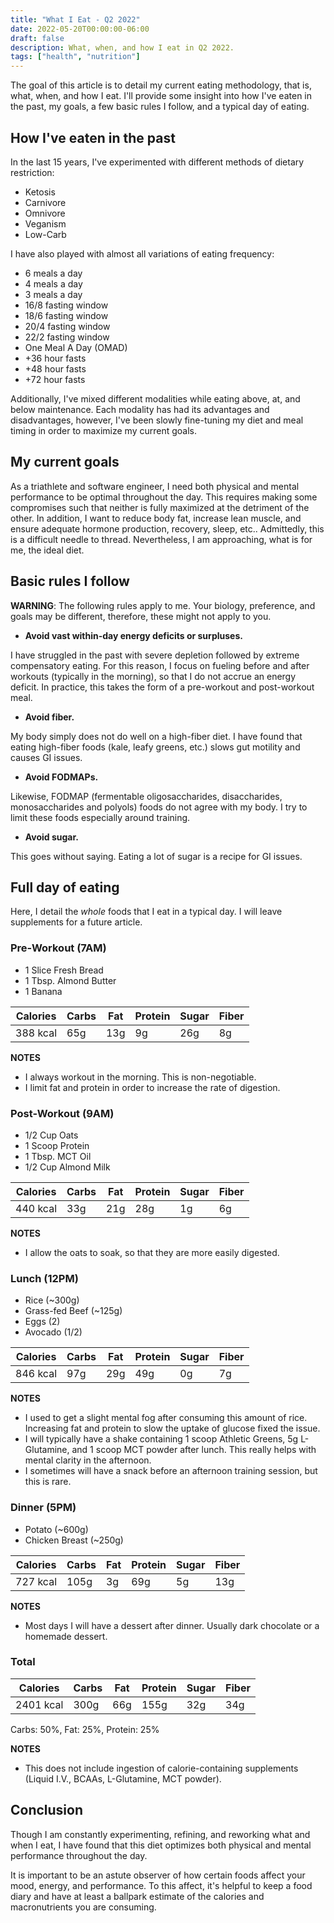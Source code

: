 ```yaml
---
title: "What I Eat - Q2 2022"
date: 2022-05-20T00:00:00-06:00
draft: false
description: What, when, and how I eat in Q2 2022.
tags: ["health", "nutrition"]
---
```


The goal of this article is to detail my current eating methodology, that is, what, when, and how I eat. I'll provide some insight into how I've eaten in the past, my goals, a few basic rules I follow, and a typical day of eating.

## How I've eaten in the past

In the last 15 years, I've experimented with different methods of dietary restriction:
* Ketosis
* Carnivore
* Omnivore
* Veganism
* Low-Carb

I have also played with almost all variations of eating frequency:
* 6 meals a day
* 4 meals a day
* 3 meals a day
* 16/8 fasting window
* 18/6 fasting window
* 20/4 fasting window
* 22/2 fasting window
* One Meal A Day (OMAD)
* +36 hour fasts
* +48 hour fasts
* +72 hour fasts

Additionally, I've mixed different modalities while eating above, at, and below maintenance. Each modality has had its advantages and disadvantages, however, I've been slowly fine-tuning my diet and meal timing in order to maximize my current goals.

## My current goals

As a triathlete and software engineer, I need both physical and mental performance to be optimal throughout the day. This requires making some compromises such that neither is fully maximized at the detriment of the other. In addition, I want to reduce body fat, increase lean muscle, and ensure adequate hormone production, recovery, sleep, etc.. Admittedly, this is a difficult needle to thread. Nevertheless, I am approaching, what is for me, the ideal diet.

## Basic rules I follow

**WARNING**: The following rules apply to me. Your biology, preference, and goals may be different, therefore, these might not apply to you.

* **Avoid vast within-day energy deficits or surpluses.**

I have struggled in the past with severe depletion followed by extreme compensatory eating. For this reason, I focus on fueling before and after workouts (typically in the morning), so that I do not accrue an energy deficit. In practice, this takes the form of a pre-workout and post-workout meal.

* **Avoid fiber.**

My body simply does not do well on a high-fiber diet. I have found that eating high-fiber foods (kale, leafy greens, etc.) slows gut motility and causes GI issues.

* **Avoid FODMAPs.**

Likewise, FODMAP (fermentable oligosaccharides, disaccharides, monosaccharides and polyols) foods do not agree with my body. I try to limit these foods especially around training.

* **Avoid sugar.**

This goes without saying. Eating a lot of sugar is a recipe for GI issues.

## Full day of eating

Here, I detail the *whole* foods that I eat in a typical day. I will leave supplements for a future article.

### Pre-Workout (7AM)

* 1 Slice Fresh Bread
* 1 Tbsp. Almond Butter
* 1 Banana

| Calories | Carbs | Fat | Protein | Sugar | Fiber |
| -------- | ----- | --- | ------- | ----- | ----- |
| 388 kcal | 65g   | 13g | 9g      | 26g   | 8g    |

**NOTES**
* I always workout in the morning. This is non-negotiable.
* I limit fat and protein in order to increase the rate of digestion.

### Post-Workout (9AM)

* 1/2 Cup Oats
* 1 Scoop Protein
* 1 Tbsp. MCT Oil
* 1/2 Cup Almond Milk

| Calories | Carbs | Fat | Protein | Sugar | Fiber |
| -------- | ----- | --- | ------- | ----- | ----- |
| 440 kcal | 33g   | 21g | 28g     | 1g    | 6g    |

**NOTES**
* I allow the oats to soak, so that they are more easily digested.

### Lunch (12PM)

* Rice (~300g)
* Grass-fed Beef (~125g)
* Eggs (2)
* Avocado (1/2)

| Calories | Carbs | Fat | Protein | Sugar | Fiber |
| -------- | ----- | --- | ------- | ----- | ----- |
| 846 kcal | 97g   | 29g | 49g     | 0g    | 7g    |

**NOTES**
* I used to get a slight mental fog after consuming this amount of rice. Increasing fat and protein to slow the uptake of glucose fixed the issue.
* I will typically have a shake containing 1 scoop Athletic Greens, 5g L-Glutamine, and 1 scoop MCT powder after lunch. This really helps with mental clarity in the afternoon.
* I sometimes will have a snack before an afternoon training session, but this is rare.

### Dinner (5PM)

* Potato (~600g)
* Chicken Breast (~250g)

| Calories | Carbs | Fat | Protein | Sugar | Fiber |
| -------- | ----- | --- | ------- | ----- | ----- |
| 727 kcal | 105g  | 3g  | 	69g    | 5g    | 13g   |

**NOTES**
* Most days I will have a dessert after dinner. Usually dark chocolate or a homemade dessert.

### Total

| Calories  | Carbs | Fat | Protein | Sugar | Fiber |
| --------- | ----- | --- | ------- | ----- | ----- |
| 2401 kcal | 300g  | 66g | 155g    | 32g   | 34g   |

Carbs: 50%, Fat: 25%, Protein: 25%

**NOTES**
* This does not include ingestion of calorie-containing supplements (Liquid I.V., BCAAs, L-Glutamine, MCT powder).

## Conclusion

Though I am constantly experimenting, refining, and reworking what and when I eat, I have found that this diet optimizes both physical and mental performance throughout the day.

It is important to be an astute observer of how certain foods affect your mood, energy, and performance. To this affect, it's helpful to keep a food diary and have at least a ballpark estimate of the calories and macronutrients you are consuming.
